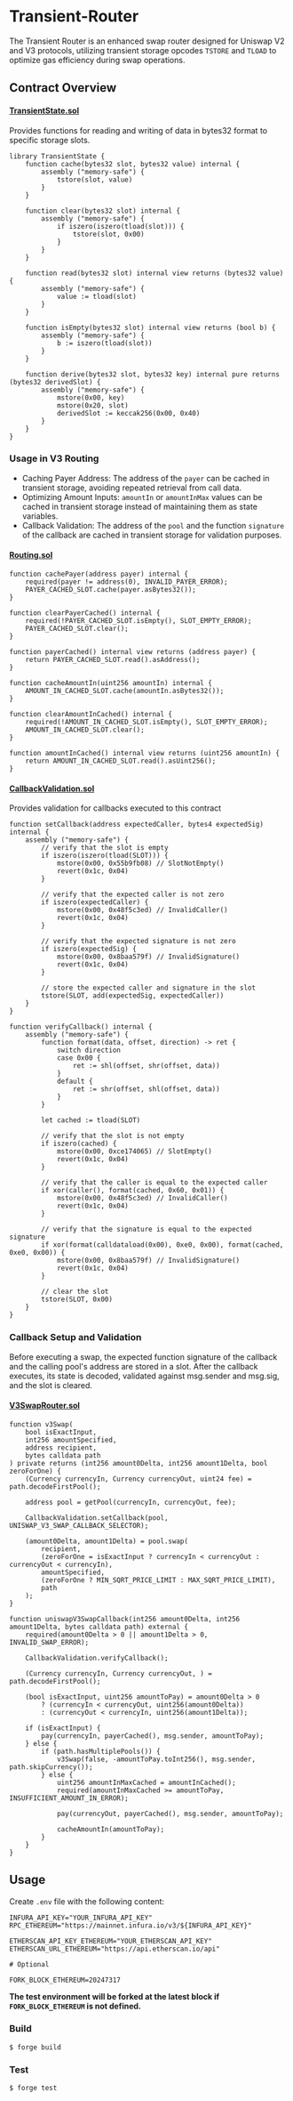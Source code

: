# Transient-Router

The Transient Router is an enhanced swap router designed for Uniswap V2 and V3 protocols, utilizing transient storage opcodes `TSTORE` and `TLOAD` to optimize gas efficiency during swap operations.

## Contract Overview

#### [TransientState.sol](https://github.com/fomoweth/transient-router/blob/main/src/libraries/TransientState.sol)

Provides functions for reading and writing of data in bytes32 format to specific storage slots.

```solidity
library TransientState {
	function cache(bytes32 slot, bytes32 value) internal {
		assembly ("memory-safe") {
			tstore(slot, value)
		}
	}

	function clear(bytes32 slot) internal {
		assembly ("memory-safe") {
			if iszero(iszero(tload(slot))) {
				tstore(slot, 0x00)
			}
		}
	}

	function read(bytes32 slot) internal view returns (bytes32 value) {
		assembly ("memory-safe") {
			value := tload(slot)
		}
	}

	function isEmpty(bytes32 slot) internal view returns (bool b) {
		assembly ("memory-safe") {
			b := iszero(tload(slot))
		}
	}

	function derive(bytes32 slot, bytes32 key) internal pure returns (bytes32 derivedSlot) {
		assembly ("memory-safe") {
			mstore(0x00, key)
			mstore(0x20, slot)
			derivedSlot := keccak256(0x00, 0x40)
		}
	}
}
```

### Usage in V3 Routing

- Caching Payer Address: The address of the `payer` can be cached in transient storage, avoiding repeated retrieval from call data.
- Optimizing Amount Inputs: `amountIn` or `amountInMax` values can be cached in transient storage instead of maintaining them as state variables.
- Callback Validation: The address of the `pool` and the function `signature` of the callback are cached in transient storage for validation purposes.

#### [Routing.sol](https://github.com/fomoweth/transient-router/blob/main/src/Routing.sol)

```solidity
function cachePayer(address payer) internal {
	required(payer != address(0), INVALID_PAYER_ERROR);
	PAYER_CACHED_SLOT.cache(payer.asBytes32());
}

function clearPayerCached() internal {
	required(!PAYER_CACHED_SLOT.isEmpty(), SLOT_EMPTY_ERROR);
	PAYER_CACHED_SLOT.clear();
}

function payerCached() internal view returns (address payer) {
	return PAYER_CACHED_SLOT.read().asAddress();
}

function cacheAmountIn(uint256 amountIn) internal {
	AMOUNT_IN_CACHED_SLOT.cache(amountIn.asBytes32());
}

function clearAmountInCached() internal {
	required(!AMOUNT_IN_CACHED_SLOT.isEmpty(), SLOT_EMPTY_ERROR);
	AMOUNT_IN_CACHED_SLOT.clear();
}

function amountInCached() internal view returns (uint256 amountIn) {
	return AMOUNT_IN_CACHED_SLOT.read().asUint256();
}
```

#### [CallbackValidation.sol](https://github.com/fomoweth/transient-router/blob/main/src/libraries/CallbackValidation.sol)

Provides validation for callbacks executed to this contract

```solidity
function setCallback(address expectedCaller, bytes4 expectedSig) internal {
	assembly ("memory-safe") {
		// verify that the slot is empty
		if iszero(iszero(tload(SLOT))) {
			mstore(0x00, 0x55b9fb08) // SlotNotEmpty()
			revert(0x1c, 0x04)
		}

		// verify that the expected caller is not zero
		if iszero(expectedCaller) {
			mstore(0x00, 0x48f5c3ed) // InvalidCaller()
			revert(0x1c, 0x04)
		}

		// verify that the expected signature is not zero
		if iszero(expectedSig) {
			mstore(0x00, 0x8baa579f) // InvalidSignature()
			revert(0x1c, 0x04)
		}

		// store the expected caller and signature in the slot
		tstore(SLOT, add(expectedSig, expectedCaller))
	}
}

function verifyCallback() internal {
	assembly ("memory-safe") {
		function format(data, offset, direction) -> ret {
			switch direction
			case 0x00 {
				ret := shl(offset, shr(offset, data))
			}
			default {
				ret := shr(offset, shl(offset, data))
			}
		}

		let cached := tload(SLOT)

		// verify that the slot is not empty
		if iszero(cached) {
			mstore(0x00, 0xce174065) // SlotEmpty()
			revert(0x1c, 0x04)
		}

		// verify that the caller is equal to the expected caller
		if xor(caller(), format(cached, 0x60, 0x01)) {
			mstore(0x00, 0x48f5c3ed) // InvalidCaller()
			revert(0x1c, 0x04)
		}

		// verify that the signature is equal to the expected signature
		if xor(format(calldataload(0x00), 0xe0, 0x00), format(cached, 0xe0, 0x00)) {
			mstore(0x00, 0x8baa579f) // InvalidSignature()
			revert(0x1c, 0x04)
		}

		// clear the slot
		tstore(SLOT, 0x00)
	}
}
```

### Callback Setup and Validation

Before executing a swap, the expected function signature of the callback and the calling pool's address are stored in a slot. After the callback executes, its state is decoded, validated against msg.sender and msg.sig, and the slot is cleared.

#### [V3SwapRouter.sol](https://github.com/fomoweth/transient-router/blob/main/src/V3SwapRouter.sol)

```solidity
function v3Swap(
	bool isExactInput,
	int256 amountSpecified,
	address recipient,
	bytes calldata path
) private returns (int256 amount0Delta, int256 amount1Delta, bool zeroForOne) {
	(Currency currencyIn, Currency currencyOut, uint24 fee) = path.decodeFirstPool();

	address pool = getPool(currencyIn, currencyOut, fee);

	CallbackValidation.setCallback(pool, UNISWAP_V3_SWAP_CALLBACK_SELECTOR);

	(amount0Delta, amount1Delta) = pool.swap(
		recipient,
		(zeroForOne = isExactInput ? currencyIn < currencyOut : currencyOut < currencyIn),
		amountSpecified,
		(zeroForOne ? MIN_SQRT_PRICE_LIMIT : MAX_SQRT_PRICE_LIMIT),
		path
	);
}

function uniswapV3SwapCallback(int256 amount0Delta, int256 amount1Delta, bytes calldata path) external {
	required(amount0Delta > 0 || amount1Delta > 0, INVALID_SWAP_ERROR);

	CallbackValidation.verifyCallback();

	(Currency currencyIn, Currency currencyOut, ) = path.decodeFirstPool();

	(bool isExactInput, uint256 amountToPay) = amount0Delta > 0
		? (currencyIn < currencyOut, uint256(amount0Delta))
		: (currencyOut < currencyIn, uint256(amount1Delta));

	if (isExactInput) {
		pay(currencyIn, payerCached(), msg.sender, amountToPay);
	} else {
		if (path.hasMultiplePools()) {
			v3Swap(false, -amountToPay.toInt256(), msg.sender, path.skipCurrency());
		} else {
			uint256 amountInMaxCached = amountInCached();
			required(amountInMaxCached >= amountToPay, INSUFFICIENT_AMOUNT_IN_ERROR);

			pay(currencyOut, payerCached(), msg.sender, amountToPay);

			cacheAmountIn(amountToPay);
		}
	}
}
```

## Usage

Create `.env` file with the following content:

```text
INFURA_API_KEY="YOUR_INFURA_API_KEY"
RPC_ETHEREUM="https://mainnet.infura.io/v3/${INFURA_API_KEY}"

ETHERSCAN_API_KEY_ETHEREUM="YOUR_ETHERSCAN_API_KEY"
ETHERSCAN_URL_ETHEREUM="https://api.etherscan.io/api"

# Optional

FORK_BLOCK_ETHEREUM=20247317
```

**The test environment will be forked at the latest block if `FORK_BLOCK_ETHEREUM` is not defined.**

### Build

```shell
$ forge build
```

### Test

```shell
$ forge test
```
